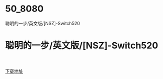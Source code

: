 # 50_8080
聪明的一步/英文版/[NSZ]-Switch520
# 聪明的一步/英文版/[NSZ]-Switch520
 <br/></br>
[下载地址](https://www.switch520.cc/article/8080 "下载地址")
<br/></br>

<p><img class="alignnone size-full wp-image-8081" src="https://www.520tuku.tk//2020/12/1608761938-7a75a02729c6d9c.jpg" alt=""></p>
<p><img class="alignnone size-full wp-image-8082" src="https://www.520tuku.tk//2020/12/1608761946-bb3fa48d29bb711.jpg" alt=""> <img class="alignnone size-full wp-image-8083" src="https://www.520tuku.tk//2020/12/1608761955-20892845af4ee16.jpg" alt=""> <img class="alignnone size-full wp-image-8084" src="https://www.520tuku.tk//2020/12/1608761963-25569af90aa6ab0.jpg" alt=""></p>
<p><strong>&nbsp;</strong></p>
